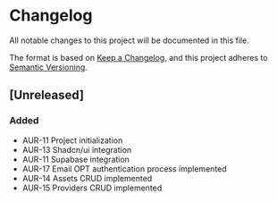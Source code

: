 # Changelog

All notable changes to this project will be documented in this file.

The format is based on [Keep a Changelog](https://keepachangelog.com/en/1.1.0/),
and this project adheres to [Semantic Versioning](https://semver.org/spec/v2.0.0.html).

## [Unreleased]

### Added

- AUR-11 Project initialization
- AUR-13 Shadcn/ui integration
- AUR-11 Supabase integration
- AUR-17 Email OPT authentication process implemented
- AUR-14 Assets CRUD implemented
- AUR-15 Providers CRUD implemented